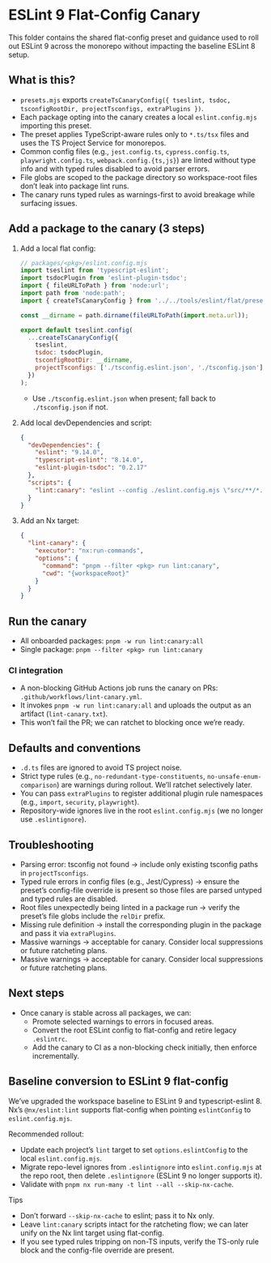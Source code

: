 # ESLint 9 Flat-Config Canary

This folder contains the shared flat-config preset and guidance used to roll out ESLint 9 across the monorepo without impacting the baseline ESLint 8 setup.

## What is this?
- `presets.mjs` exports `createTsCanaryConfig({ tseslint, tsdoc, tsconfigRootDir, projectTsconfigs, extraPlugins })`.
- Each package opting into the canary creates a local `eslint.config.mjs` importing this preset.
- The preset applies TypeScript-aware rules only to `*.ts/tsx` files and uses the TS Project Service for monorepos.
- Common config files (e.g., `jest.config.ts`, `cypress.config.ts`, `playwright.config.ts`, `webpack.config.{ts,js}`) are linted without type info and with typed rules disabled to avoid parser errors.
- File globs are scoped to the package directory so workspace-root files don’t leak into package lint runs.
- The canary runs typed rules as warnings-first to avoid breakage while surfacing issues.

## Add a package to the canary (3 steps)
1) Add a local flat config:
   ```js
   // packages/<pkg>/eslint.config.mjs
   import tseslint from 'typescript-eslint';
   import tsdocPlugin from 'eslint-plugin-tsdoc';
   import { fileURLToPath } from 'node:url';
   import path from 'node:path';
   import { createTsCanaryConfig } from '../../tools/eslint/flat/presets.mjs';

   const __dirname = path.dirname(fileURLToPath(import.meta.url));

   export default tseslint.config(
     ...createTsCanaryConfig({
       tseslint,
       tsdoc: tsdocPlugin,
       tsconfigRootDir: __dirname,
       projectTsconfigs: ['./tsconfig.eslint.json', './tsconfig.json']
     })
   );
   ```
   - Use `./tsconfig.eslint.json` when present; fall back to `./tsconfig.json` if not.

2) Add local devDependencies and script:
   ```json
   {
     "devDependencies": {
       "eslint": "9.14.0",
       "typescript-eslint": "8.14.0",
       "eslint-plugin-tsdoc": "0.2.17"
     },
     "scripts": {
       "lint:canary": "eslint --config ./eslint.config.mjs \"src/**/*.{ts,tsx}\""
     }
   }
   ```

3) Add an Nx target:
   ```json
   {
     "lint-canary": {
       "executor": "nx:run-commands",
       "options": {
         "command": "pnpm --filter <pkg> run lint:canary",
         "cwd": "{workspaceRoot}"
       }
     }
   }
   ```

## Run the canary
- All onboarded packages: `pnpm -w run lint:canary:all`
- Single package: `pnpm --filter <pkg> run lint:canary`

### CI integration
- A non-blocking GitHub Actions job runs the canary on PRs: `.github/workflows/lint-canary.yml`.
- It invokes `pnpm -w run lint:canary:all` and uploads the output as an artifact (`lint-canary.txt`).
- This won’t fail the PR; we can ratchet to blocking once we’re ready.

## Defaults and conventions
- `.d.ts` files are ignored to avoid TS project noise.
- Strict type rules (e.g., `no-redundant-type-constituents`, `no-unsafe-enum-comparison`) are warnings during rollout. We’ll ratchet selectively later.
- You can pass `extraPlugins` to register additional plugin rule namespaces (e.g., `import`, `security`, `playwright`).
- Repository-wide ignores live in the root `eslint.config.mjs` (we no longer use `.eslintignore`).

## Troubleshooting
- Parsing error: tsconfig not found → include only existing tsconfig paths in `projectTsconfigs`.
- Typed rule errors in config files (e.g., Jest/Cypress) → ensure the preset’s config-file override is present so those files are parsed untyped and typed rules are disabled.
- Root files unexpectedly being linted in a package run → verify the preset’s file globs include the `relDir` prefix.
- Missing rule definition → install the corresponding plugin in the package and pass it via `extraPlugins`.
- Massive warnings → acceptable for canary. Consider local suppressions or future ratcheting plans.
- Massive warnings → acceptable for canary. Consider local suppressions or future ratcheting plans.

## Next steps
- Once canary is stable across all packages, we can:
  - Promote selected warnings to errors in focused areas.
  - Convert the root ESLint config to flat-config and retire legacy `.eslintrc`.
  - Add the canary to CI as a non-blocking check initially, then enforce incrementally.

## Baseline conversion to ESLint 9 flat-config

We’ve upgraded the workspace baseline to ESLint 9 and typescript-eslint 8. Nx’s `@nx/eslint:lint` supports flat-config when pointing `eslintConfig` to `eslint.config.mjs`.

Recommended rollout:
- Update each project’s `lint` target to set `options.eslintConfig` to the local `eslint.config.mjs`.
- Migrate repo-level ignores from `.eslintignore` into `eslint.config.mjs` at the repo root, then delete `.eslintignore` (ESLint 9 no longer supports it).
- Validate with `pnpm nx run-many -t lint --all --skip-nx-cache`.

Tips
- Don’t forward `--skip-nx-cache` to eslint; pass it to Nx only.
- Leave `lint:canary` scripts intact for the ratcheting flow; we can later unify on the Nx lint target using flat-config.
- If you see typed rules tripping on non-TS inputs, verify the TS-only rule block and the config-file override are present.
